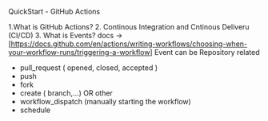 QuickStart - GitHub Actions

1.What is GitHub Actions?
2. Continous Integration and Cntinous Deliveru (CI/CD)
3. What is Events?
docs -> [https://docs.github.com/en/actions/writing-workflows/choosing-when-your-workflow-runs/triggering-a-workflow]
Event can be Repository related 
  - pull_request ( opened, closed, accepted )
  - push
  - fork
  - create ( branch,...)
OR other
  - workflow_dispatch (manually starting the workflow)
  - schedule 
